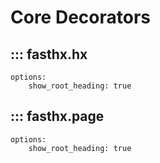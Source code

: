 # Core Decorators

## ::: fasthx.hx

    options:
        show_root_heading: true

## ::: fasthx.page

    options:
        show_root_heading: true
